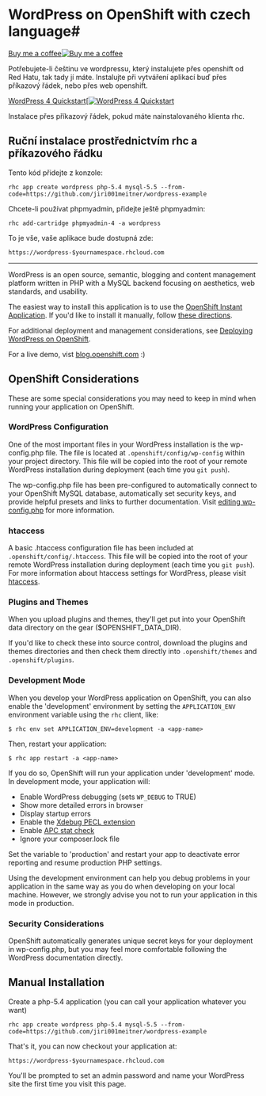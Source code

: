 # WordPress on OpenShift with czech language#

[Buy me a coffee](http://l.meitner.cz/paypal-edithosts)[![Buy me a coffee](https://farm8.staticflickr.com/7637/16935062915_a9ca9ab564_m.jpg)](http://l.meitner.cz/paypal-edithosts)

Potřebujete-li češtinu ve wordpressu, který instalujete přes openshift od Red Hatu, tak tady jí máte.
Instalujte při vytváření aplikací buď přes příkazový řádek, nebo přes web openshift.

[WordPress 4 Quickstart](https://openshift.redhat.com/app/console/application_type/quickstart!1)[[![WordPress 4 Quickstart](https://farm8.staticflickr.com/7624/16916341046_a53a363c7d_b.jpg)](https://openshift.redhat.com/app/console/application_type/quickstart!1)

Instalace přes příkazový řádek, pokud máte nainstalovaného klienta rhc.

## Ruční instalace prostřednictvím rhc a příkazového řádku ##

Tento kód přidejte z konzole:

    rhc app create wordpress php-5.4 mysql-5.5 --from-code=https://github.com/jiri001meitner/wordpress-example
    
Chcete-li používat phpmyadmin, přidejte ještě phpmyadmin:

    rhc add-cartridge phpmyadmin-4 -a wordpress

To je vše, vaše aplikace bude dostupná zde:

    https://wordpress-$yournamespace.rhcloud.com

---
WordPress is an open source, semantic, blogging and content management 
platform written in PHP with a MySQL backend focusing on aesthetics, web 
standards, and usability.

The easiest way to install this application is to use the [OpenShift
Instant Application][template]. If you'd like to install it
manually, follow [these directions](#manual-installation).

For additional deployment and management considerations, see [Deploying WordPress 
on OpenShift](https://developers.openshift.com/en/php-wordpress.html).

For a live demo, vist [blog.openshift.com](https://blog.openshift.com/) :)

## OpenShift Considerations ##
These are some special considerations you may need to keep in mind when
running your application on OpenShift.

### WordPress Configuration ###
One of the most important files in your WordPress installation is the wp-config.php 
file. The file is located at `.openshift/config/wp-config` within your project 
directory. This file will be copied into the root of your remote WordPress installation
during deployment (each time you `git push`).

The wp-config.php file has been pre-configured to automatically connect to your OpenShift 
MySQL database, automatically set security keys, and provide helpful presets and links 
to further documentation. Visit [editing wp-config.php](https://codex.wordpress.org/Editing_wp-config.php)
for more information.

### htaccess ###
A basic .htaccess configuration file has been included at `.openshift/config/.htaccess`.
This file will be copied into the root of your remote WordPress installation during 
deployment (each time you `git push`). For more information about htaccess settings 
for WordPress, please visit [htaccess](https://codex.wordpress.org/htaccess).

### Plugins and Themes ###
When you upload plugins and themes, they'll get put into your OpenShift 
data directory on the gear ($OPENSHIFT_DATA_DIR).

If you'd like to check these into source control, download the plugins 
and themes directories and then check them directly into 
`.openshift/themes` and `.openshift/plugins`.

### Development Mode ###
When you develop your WordPress application on OpenShift, you can also enable 
the 'development' environment by setting the `APPLICATION_ENV` environment 
variable using the `rhc` client, like:

```
$ rhc env set APPLICATION_ENV=development -a <app-name>
```

Then, restart your application:

```
$ rhc app restart -a <app-name>
```

If you do so, OpenShift will run your application under 'development' mode.
In development mode, your application will:

* Enable WordPress debugging (sets `WP_DEBUG` to TRUE)
* Show more detailed errors in browser
* Display startup errors
* Enable the [Xdebug PECL extension](http://xdebug.org/)
* Enable [APC stat check](http://php.net/manual/en/apc.configuration.php#ini.apc.stat)
* Ignore your composer.lock file

Set the variable to 'production' and restart your app to deactivate error reporting 
and resume production PHP settings.

Using the development environment can help you debug problems in your application
in the same way as you do when developing on your local machine. However, we 
strongly advise you not to run your application in this mode in production.

### Security Considerations ###
OpenShift automatically generates unique secret keys for your deployment 
in wp-config.php, but you may feel more comfortable following the WordPress 
documentation directly.

## Manual Installation ##

Create a php-5.4 application (you can call your application whatever you want)

    rhc app create wordpress php-5.4 mysql-5.5 --from-code=https://github.com/jiri001meitner/wordpress-example

That's it, you can now checkout your application at:

    https://wordpress-$yournamespace.rhcloud.com

You'll be prompted to set an admin password and name your WordPress site the first time you visit this
page.

[template]: https://hub.openshift.com/quickstarts/1-wordpress-4
